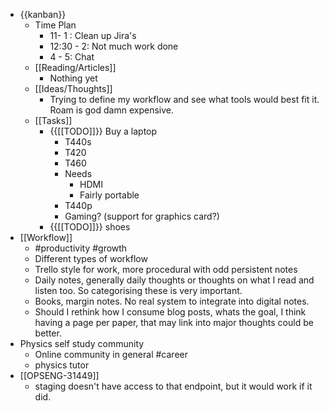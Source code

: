 - {{kanban}}
    - Time Plan
        - 11- 1 : Clean up Jira's
        - 12:30 - 2: Not much work done
        - 4 - 5: Chat
    - [[Reading/Articles]]
        - Nothing yet
    - [[Ideas/Thoughts]]
        - Trying to define my workflow and see what tools would best fit it. Roam is god damn expensive.
    - [[Tasks]]
        - {{[[TODO]]}} Buy a laptop
            - T440s
            - T420
            - T460
            - Needs 
                - HDMI
                - Fairly portable
            - T440p
            - Gaming? (support for graphics card?)
        - {{[[TODO]]}} shoes
- [[Workflow]]
    - #productivity #growth 
    - Different types of workflow
    - Trello style for work, more procedural with odd persistent notes
    - Daily notes, generally daily thoughts or thoughts on what I read and listen too. So categorising these is very important.
    - Books, margin notes. No real system to integrate into digital notes. 
    - Should I rethink how I consume blog posts, whats the goal, I think having a page per paper, that may link into major thoughts could be better.
- Physics self study community
    - Online community in general #career 
    - physics tutor
- [[OPSENG-31449]]
    - staging doesn't have access to that endpoint, but it would work if it did.
